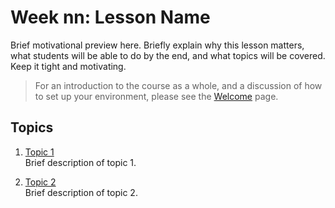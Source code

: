 # Week nn: Lesson Name

Brief motivational preview here. Briefly explain why this lesson matters, what students will be able to do by the end, and what topics will be covered. Keep it tight and motivating. 

> For an introduction to the course as a whole, and a discussion of how to set up your environment, please see the [Welcome](../README.md) page. 

## Topics
1. [Topic 1](01_topic1.md)  
Brief description of topic 1.

2. [Topic 2](02_topic2.md)  
Brief description of topic 2. 


